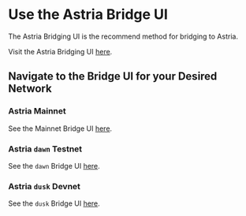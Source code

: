 # Use the Astria Bridge UI

The Astria Bridging UI is the recommend method for bridging to Astria.
<!-- TODO: add the actual url here -->
Visit the Astria Bridging UI [here](https://www.astria.org/).

## Navigate to the Bridge UI for your Desired Network

### Astria Mainnet

See the Mainnet Bridge UI [here](https://bridge.astria.org).

### Astria `dawn` Testnet

See the `dawn` Bridge UI [here](https://astria-bridge-web-app.vercel.app/).

### Astria `dusk` Devnet

See the `dusk` Bridge UI
[here](https://astria-bridge-web-app-develop.vercel.app/).
